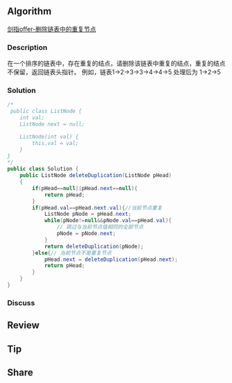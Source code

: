 ## Algorithm

[剑指offer-删除链表中的重复节点](https://www.nowcoder.com/practice/fc533c45b73a41b0b44ccba763f866ef?tpId=13&tags=&title=&diffculty=0&judgeStatus=0&rp=1)

### Description

在一个排序的链表中，存在重复的结点，请删除该链表中重复的结点，重复的结点不保留，返回链表头指针。 例如，链表1->2->3->3->4->4->5 处理后为 1->2->5

### Solution

```java
/*
 public class ListNode {
    int val;
    ListNode next = null;

    ListNode(int val) {
        this.val = val;
    }
}
*/
public class Solution {
    public ListNode deleteDuplication(ListNode pHead)
    {
        if(pHead==null||pHead.next==null){
            return pHead;
        }
        if(pHead.val==pHead.next.val){//当前节点重复
            ListNode pNode = pHead.next;
            while(pNode!=null&&pNode.val==pHead.val){
                // 跳过与当前节点值相同的全部节点
                pNode = pNode.next;
            }
            return deleteDuplication(pNode);
        }else{// 当前节点不是重复节点
            pHead.next = deleteDuplication(pHead.next);
            return pHead;
        }
    }
}
```

### Discuss

## Review


## Tip


## Share
